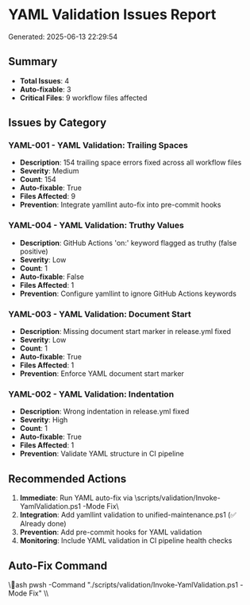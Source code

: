 # YAML Validation Issues Report

Generated: 2025-06-13 22:29:54

## Summary
- **Total Issues**: 4
- **Auto-fixable**: 3
- **Critical Files**: 9 workflow files affected

## Issues by Category

### YAML-001 - YAML Validation: Trailing Spaces
- **Description**: 154 trailing space errors fixed across all workflow files
- **Severity**: Medium
- **Count**: 154
- **Auto-fixable**: True
- **Files Affected**: 9
- **Prevention**: Integrate yamllint auto-fix into pre-commit hooks

### YAML-004 - YAML Validation: Truthy Values
- **Description**: GitHub Actions 'on:' keyword flagged as truthy (false positive)
- **Severity**: Low
- **Count**: 1
- **Auto-fixable**: False
- **Files Affected**: 1
- **Prevention**: Configure yamllint to ignore GitHub Actions keywords

### YAML-003 - YAML Validation: Document Start
- **Description**: Missing document start marker in release.yml fixed
- **Severity**: Low
- **Count**: 1
- **Auto-fixable**: True
- **Files Affected**: 1
- **Prevention**: Enforce YAML document start marker

### YAML-002 - YAML Validation: Indentation
- **Description**: Wrong indentation in release.yml fixed
- **Severity**: High
- **Count**: 1
- **Auto-fixable**: True
- **Files Affected**: 1
- **Prevention**: Validate YAML structure in CI pipeline

## Recommended Actions

1. **Immediate**: Run YAML auto-fix via \scripts/validation/Invoke-YamlValidation.ps1 -Mode Fix\
2. **Integration**: Add yamllint validation to unified-maintenance.ps1 (✅ Already done)
3. **Prevention**: Add pre-commit hooks for YAML validation
4. **Monitoring**: Include YAML validation in CI pipeline health checks

## Auto-Fix Command
\\\ash
pwsh -Command "./scripts/validation/Invoke-YamlValidation.ps1 -Mode Fix"
\\\

